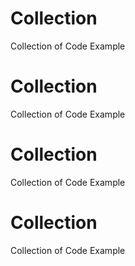 # Collection
Collection of Code Example
# Collection
Collection of Code Example
# Collection
Collection of Code Example
# Collection
Collection of Code Example


